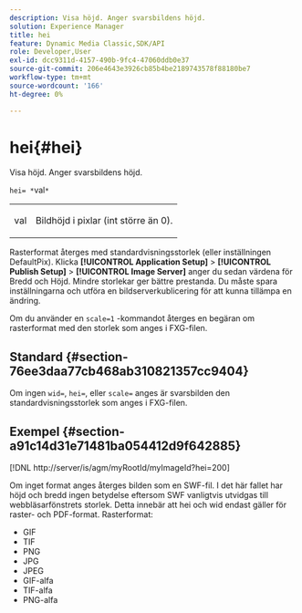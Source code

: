 ```yaml
---
description: Visa höjd. Anger svarsbildens höjd.
solution: Experience Manager
title: hei
feature: Dynamic Media Classic,SDK/API
role: Developer,User
exl-id: dcc9311d-4157-490b-9fc4-47060ddb0e37
source-git-commit: 206e4643e3926cb85b4be2189743578f88180be7
workflow-type: tm+mt
source-wordcount: '166'
ht-degree: 0%

---
```


# hei{#hei}

Visa höjd. Anger svarsbildens höjd.

`hei= *`val`*`

<table id="simpletable_627E67D201744588815325F3C55F76A5"> 
 <tr class="strow"> 
  <td class="stentry"> <p><span class="codeph"> <span class="varname"> val</span></span> </p> </td> 
  <td class="stentry"> <p>Bildhöjd i pixlar (int större än 0). </p></td> 
 </tr> 
</table>

Rasterformat återges med standardvisningsstorlek (eller inställningen DefaultPix). Klicka **[!UICONTROL Application Setup]** > **[!UICONTROL Publish Setup]** > **[!UICONTROL Image Server]** anger du sedan värdena för Bredd och Höjd. Mindre storlekar ger bättre prestanda. Du måste spara inställningarna och utföra en bildserverkublicering för att kunna tillämpa en ändring.

Om du använder en `scale=1` -kommandot återges en begäran om rasterformat med den storlek som anges i FXG-filen.

## Standard {#section-76ee3daa77cb468ab310821357cc9404}

Om ingen `wid=`, `hei=`, eller `scale=` anges är svarsbilden den standardvisningsstorlek som anges i FXG-filen.

## Exempel {#section-a91c14d31e71481ba054412d9f642885}

[!DNL http://server/is/agm/myRootId/myImageId?hei=200]

Om inget format anges återges bilden som en SWF-fil. I det här fallet har höjd och bredd ingen betydelse eftersom SWF vanligtvis utvidgas till webbläsarfönstrets storlek. Detta innebär att hei och wid endast gäller för raster- och PDF-format. Rasterformat:

* GIF
* TIF
* PNG
* JPG
* JPEG
* GIF-alfa
* TIF-alfa
* PNG-alfa
